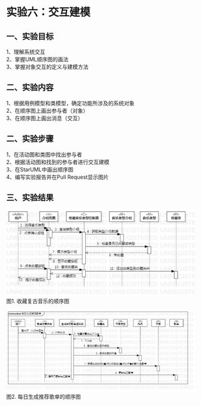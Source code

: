 # 实验六：交互建模

## 一、实验目标

1、理解系统交互   
2、掌握UML顺序图的画法   
3、掌握对象交互的定义与建模方法   

## 二、实验内容

1、根据用例模型和类模型，确定功能所涉及的系统对象   
2、在顺序图上画出参与者（对象）   
3、在顺序图上画出消息（交互）   

## 二、实验步骤

1、在活动图和类图中找出参与者   
2、根据活动图和找到的参与者进行交互建模   
3、在StarUML中画出顺序图   
4、编写实验报告并在Pull Request显示图片      

## 三、实验结果
  
![SE1](./lab6-SE1.jpg)  
图1. 收藏复古音乐的顺序图  

![SE2](./lab6-SE2.jpg)  
图2. 每日生成推荐歌单的顺序图 
